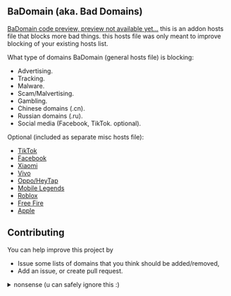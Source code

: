 ## BaDomain (aka. Bad Domains)
[BaDomain code preview, preview not available yet...](https://github.com/MDP43140/BaDomain)
this is an addon hosts file that blocks more bad things.
this hosts file was only meant to improve blocking of your existing hosts list.

What type of domains BaDomain (general hosts file) is blocking:
+ Advertising.
+ Tracking.
+ Malware.
+ Scam/Malvertising.
+ Gambling.
+ Chinese domains (.cn).
+ Russian domains (.ru).
+ Social media (Facebook, TikTok. optional).

Optional (included as separate misc hosts file):
+ [TikTok](https://raw.githubusercontent.com/mdp43140/BaDomain/main/misc/NoTikTok_hosts.txt)
+ [Facebook](https://raw.githubusercontent.com/mdp43140/BaDomain/main/misc/NoFB_hosts.txt)
+ [Xiaomi](https://raw.githubusercontent.com/mdp43140/BaDomain/main/misc/NoXiaomi_hosts.txt)
+ [Vivo](https://raw.githubusercontent.com/mdp43140/BaDomain/main/misc/NoVivo_hosts.txt)
+ [Oppo/HeyTap](https://raw.githubusercontent.com/mdp43140/BaDomain/main/misc/NoOppoHT_hosts.txt)
+ [Mobile Legends](https://raw.githubusercontent.com/mdp43140/BaDomain/main/misc/NoMLBB_hosts.txt)
+ [Roblox](https://raw.githubusercontent.com/mdp43140/BaDomain/main/misc/NoRoblox_hosts.txt)
+ [Free Fire](https://raw.githubusercontent.com/mdp43140/BaDomain/main/misc/NoFreeFire_hosts.txt)
+ [Apple](https://raw.githubusercontent.com/mdp43140/BaDomain/main/misc/NoApple_hosts.txt)

## Contributing
You can help improve this project by
+ Issue some lists of domains that you think should be added/removed,
+ Add an issue, or create pull request.


<details><summary>nonsense (u can safely ignore this :)</summary>
I'm scraping the domains by deploying a free tethering (at public places).
with ad-blocking, using AdAway, with these hosts lists:
+ [GoodByeAds + GoodbyeAds YouTube](https://github.com/jerryn70/GoodBye-Ads)
+ [DanHorton's TikTok Blocklist](https://github.com/danhorton7/pihole-block-tiktok/blob/main/tiktok.txt)
+ StevenBlack

then i use AdAway's DNS Activity tab to monitor DNS Activity then scrap any:
- Unknown domains.
- Chinese domains (where lots of bad stuff happening, eg. \*.cn, tiktok.com).
- Russian domains (mostly gambling, porn, invasive tracking/advertising, etc. eg. \*.ru).
- Advertising/Tracking/Malware domains (eg. adx.com, thinkingdata.cn, obstremswiev.site, just to name a few).
- Game server domains (optional/miscellaneous, eg. Free fire/garena, MLBB/moonton/youngjoygame/yuanzhan, COC, PUBG/tencent).

that are not on the hosts list listed above and:
- add these to "private lists".
- Export the configuration file.
- Parse the "blocked" section on "adaway-backup.json".
- and add it to BaDomain.
</details>